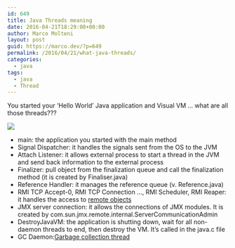 ```yaml
---
id: 649
title: Java Threads meaning
date: 2016-04-21T18:29:00+00:00
author: Marco Molteni
layout: post
guid: https://marco.dev/?p=649
permalink: /2016/04/21/what-java-threads/
categories:
  - java
tags:
  - java
  - Thread
---
```

You started your ‘Hello World’ Java application and Visual VM … what are all those threads???

<img src="{{site.baseurl}}/assets/img/uploads/2016/04/1461248796_thumb.png" align="middle" class="aligncenter" data-recalc-dims="1" />

  * main: the application you started with the main method
  * Signal Dispatcher: it handles the signals sent from the OS to the JVM
  * Attach Listener: it allows external process to start a thread in the JVM and send back information to the external process
  * Finalizer: pull object from the finalization queue and call the finalization method (it is created by Finaliser.java)
  * Reference Handler: it manages the reference queue (v. Reference.java)
  * RMI TCP Accept-0, RMI TCP Connection …,&nbsp;RMI Scheduler, RMI Reaper: it handles the access to <a href="https://docs.oracle.com/javase/8/docs/technotes/guides/rmi/hello/hello-world.html" target="_blank">remote objects</a>
  * JMX server connection: it allows the connections of JMX modules. It is created by com.sun.jmx.remote.internal.ServerCommunicationAdmin
  * DestroyJavaVM: the application is shutting down, wait for all non-daemon threads to end, then destroy the VM. It’s called in the java.c file
  * GC Daemon:<a href="http://www.docjar.com/html/api/sun/misc/GC.java.html" target="_blank">Garbage collection thread</a>